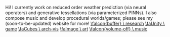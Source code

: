 Hi! I currently work on reduced order weather prediction (via neural operators) and generative tessellations (via parameterized PINNs). I also compose music and develop procedural worlds/games; please see my (soon-to-be-updated) website for more! 
[\faIcon{buffer} \ research](https://akhilsadam.github.io/projects/research/) [\faUnity \ game](https://akhilsadam.github.io/projects/simulation/)
[\faCubes \  arch-vis](https://akhilsadam.github.io/projects/archvis/)
[\faImage \ art](https://akhilsadam.github.io/projects/art/)
[\faIcon{volume-off} \  music](https://akhilsadam.github.io/projects/music/)